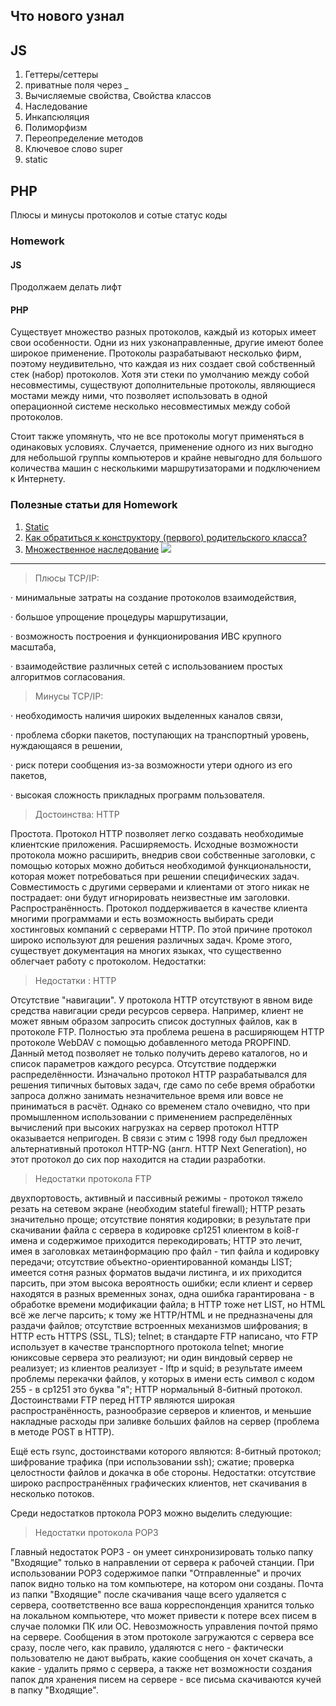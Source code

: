 ## Что нового узнал 

## JS 
1. Геттеры/сеттеры 
2. приватные поля через _
3. Вычисляемые свойства, Свойства классов
4. Наследование
5. Инкапсюляция
6. Полиморфизм
7. Переопределение методов
8. Ключевое слово super
9. static

## PHP
Плюсы и минусы протоколов и сотые статус коды

### Homework 

#### JS 
Продолжаем делать лифт

#### PHP 
Существует множество разных протоколов, каждый из которых имеет свои особенности. Одни из них узконаправленные, другие имеют более широкое применение. Протоколы разрабатывают несколько фирм, поэтому неудивительно, что каждая из них создает свой собственный стек (набор) протоколов. Хотя эти стеки по умолчанию между собой несовместимы, существуют дополнительные протоколы, являющиеся мостами между ними, что позволяет использовать в одной операционной системе несколько несовместимых между собой протоколов.

Стоит также упомянуть, что не все протоколы могут применяться в одинаковых условиях. Случается, применение одного из них выгодно для небольшой группы компьютеров и крайне невыгодно для большого количества машин с несколькими маршрутизаторами и подключением к Интернету.

### Полезные статьи для Homework 
1. [Static](https://developer.mozilla.org/ru/docs/Web/JavaScript/Reference/Classes/static)
2. [Как обратиться к конструктору (первого) родительского класса?](https://qna.habr.com/q/334831)
3. [Множественное наследование](https://ru.stackoverflow.com/questions/785680/%D0%9C%D0%BD%D0%BE%D0%B6%D0%B5%D1%81%D1%82%D0%B2%D0%B5%D0%BD%D0%BD%D0%BE%D0%B5-%D0%BD%D0%B0%D1%81%D0%BB%D0%B5%D0%B4%D0%BE%D0%B2%D0%B0%D0%BD%D0%B8%D0%B5-%D0%B2-php)
![](https://lh3.googleusercontent.com/proxy/cl-C-JFjvtt-WWrBMmXcAd_uCbgImIicLd7CAW95s3yC2tRsfs0ZhQyfSTkVmx7QcMPjLYGYaBQsM5kscwnpuwgDlFJ4F5R_nXpw-QkikGQjMahpAgvovFI5J4yFgrJqv_XD6OU)
___
>Плюсы TCP/IP:

· минимальные затраты на создание протоколов взаимодействия,

· большое упрощение процедуры маршрутизации,

· возможность построения и функционирования ИВС крупного масштаба,

· взаимодействие различных сетей с использованием простых алгоритмов согласования.

>Минусы TCP/IP:

· необходимость наличия широких выделенных каналов связи,

· проблема сборки пакетов, поступающих на транспортный уровень, нуждающаяся в решении,

· риск потери сообщения из-за возможности утери одного из его пакетов,

· высокая сложность прикладных программ пользователя.

>Достоинства: HTTP

Простота. Протокол HTTP позволяет легко создавать необходимые клиентские приложения.
Расширяемость. Исходные возможности протокола можно расширить, внедрив свои собственные заголовки, с помощью которых можно добиться необходимой функциональности, которая может потребоваться при решении специфических задач. Совместимость с другими серверами и клиентами от этого никак не пострадает: они будут игнорировать неизвестные им заголовки.
Распространённость. Протокол поддерживается в качестве клиента многими программами и есть возможность выбирать среди хостинговых компаний с серверами HTTP. По этой причине протокол широко используют для решения различных задач. Кроме этого, существует документация на многих языках, что существенно облегчает работу с протоколом.
Недостатки:


>Недостатки : HTTP

Отсутствие "навигации". У протокола HTTP отсутствуют в явном виде средства навигации среди ресурсов сервера. Например, клиент не может явным образом запросить список доступных файлов, как в протоколе FTP. Полностью эта проблема решена в расширяющем HTTP протоколе WebDAV с помощью добавленного метода PROPFIND. Данный метод позволяет не только получить дерево каталогов, но и список параметров каждого ресурса.
Отсутствие поддержки распределённости. Изначально протокол HTTP разрабатывался для решения типичных бытовых задач, где само по себе время обработки запроса должно занимать незначительное время или вовсе не приниматься в расчёт. Однако со временем стало очевидно, что при промышленном использовании с применением распределённых вычислений при высоких нагрузках на сервер протокол HTTP оказывается непригоден. В связи с этим с 1998 году был предложен альтернативный протокол HTTP-NG (англ. HTTP Next Generation), но этот протокол до сих пор находится на стадии разработки.

>Недостатки протокола FTP

двухпортовость, активный и пассивный режимы - протокол тяжело резать на сетевом экране (необходим stateful firewall); HTTP резать значительно проще;
отсутствие понятия кодировки; в результате при скачивании файла с сервера в кодировке cp1251 клиентом в koi8-r имена и содержимое приходится перекодировать; HTTP это лечит, имея в заголовках метаинформацию про файл - тип файла и кодировку передачи;
отсутствие объектно-ориентированной команды LIST; имеется сотня разных форматов выдачи листинга, и их приходится парсить, при этом высока вероятность ошибки; если клиент и сервер находятся в разных временных зонах, одна ошибка гарантирована - в обработке времени модификации файла; в HTTP тоже нет LIST, но HTML всё же легче парсить; к тому же HTTP/HTML и не предназначены для раздачи файлов;
отсутствие встроенных механизмов шифрования; в HTTP есть HTTPS (SSL, TLS);
telnet; в стандарте FTP написано, что FTP использует в качестве транспортного протокола telnet; многие юниксовые сервера это реализуют; ни один виндовый сервер не реализует; из клиентов реализует - lftp и squid; в результате имеем проблемы перекачки файлов, у которых в имени есть символ с кодом 255 - в cp1251 это буква "я"; HTTP нормальный 8-битный протокол.
Достоинствами FTP перед HTTP являются широкая распространённость, разнообразие серверов и клиентов, и меньшие накладные расходы при заливке больших файлов на сервер (проблема в методе POST в HTTP).

Ещё есть rsync, достоинствами которого являются: 8-битный протокол; шифрование трафика (при использовании ssh); сжатие; проверка целостности файлов и докачка в обе стороны. Недостатки: отсутствие широко распространённых графических клиентов, нет скачивания в несколько потоков.

Среди недостатков пртокола  POP3 можно выделить следующие:

>Недостатки протокола POP3

Главный недостаток POP3 - он умеет синхронизировать только папку "Входящие" только в направлении от сервера к рабочей станции.
При использовании POP3 содержимое папки "Отправленные" и прочих папок видно только на том компьютере, на котором они созданы. Почта из папки "Входящие" после скачивания чаще всего удаляется с сервера, соответственно все ваша корреспонденция хранится только на локальном компьютере, что может привести к потере всех писем в случае поломки ПК или ОС.
Невозможность управления почтой прямо на сервере. Сообщения в этом протоколе загружаются с сервера все сразу, после чего, как правило, удаляются с него - фактически пользователю не дают выбрать, какие сообщения он хочет скачать, а какие - удалить прямо с сервера, а также нет возможности создания папок для хранения писем на сервере - все письма скачиваются кучей в папку "Входящие".